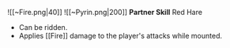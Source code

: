 
![[~Fire.png|40]]
![[~Pyrin.png|200]]
**Partner Skill**
Red Hare
- Can be ridden.
- Applies [[Fire]] damage to the player's attacks while mounted.